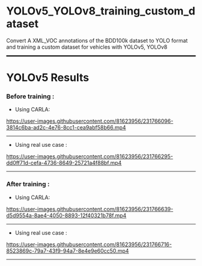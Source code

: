 # YOLOv5_YOLOv8_training_custom_dataset
Convert A XML_VOC annotations of the BDD100k dataset to YOLO format and training a custom dataset for vehicles with YOLOv5, YOLOv8

<hr style="border: 1px solid black;">

# YOLOv5 Results

### Before training :

* Using CARLA:

https://user-images.githubusercontent.com/81623956/231766096-3814c6ba-ad2c-4e76-8cc1-cea9abf58b66.mp4

<hr style="border: 0.5px  bla;">

* Using real use case :

https://user-images.githubusercontent.com/81623956/231766295-dd0ff71d-cefa-4736-8649-25721a4f88bf.mp4

<hr style="border: 0.5px  bla;">

### After training :

* Using CARLA:

https://user-images.githubusercontent.com/81623956/231766639-d5d9554a-8ae4-4050-8893-12f40321b78f.mp4

<hr style="border: 0.5px  bla;">

* Using real use case :

https://user-images.githubusercontent.com/81623956/231766716-8523869c-79a7-43f9-94a7-8e4e9e60cc50.mp4

<hr style="border: 0.5px  bla;">

